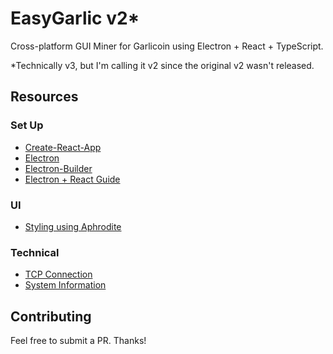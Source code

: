 # EasyGarlic v2\*

Cross-platform GUI Miner for Garlicoin using Electron + React + TypeScript.

\*Technically v3, but I'm calling it v2 since the original v2 wasn't released.

## Resources

### Set Up

- [Create-React-App](https://github.com/facebook/create-react-app)
- [Electron](https://electronjs.org/)
- [Electron-Builder](https://github.com/electron-userland/electron-builder)
- [Electron + React Guide](https://medium.com/@kitze/%EF%B8%8F-from-react-to-an-electron-app-ready-for-production-a0468ecb1da3)

### UI

- [Styling using Aphrodite](https://github.com/Khan/aphrodite)

### Technical

- [TCP Connection](https://gist.github.com/tedmiston/5935757)
- [System Information](https://github.com/sebhildebrandt/systeminformation)

## Contributing

Feel free to submit a PR. Thanks!
